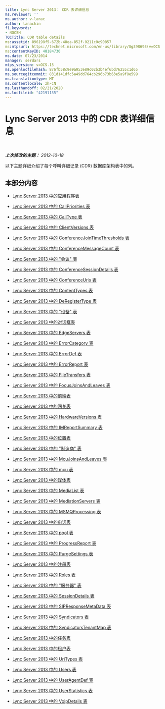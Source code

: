 ```yaml
---
title: Lync Server 2013： CDR 表详细信息
ms.reviewer: ''
ms.author: v-lanac
author: lanachin
f1.keywords:
- NOCSH
TOCTitle: CDR table details
ms:assetid: 896198f5-672b-48ea-852f-0211c0c90857
ms:mtpsurl: https://technet.microsoft.com/en-us/library/Gg398693(v=OCS.15)
ms:contentKeyID: 48184730
ms.date: 07/23/2014
manager: serdars
mtps_version: v=OCS.15
ms.openlocfilehash: 876fb58c9e9a953e89c02b3b4ef6bd76255c1d65
ms.sourcegitcommit: 831d141dfc5a49dd764cb296b73b63e5a9f8e599
ms.translationtype: MT
ms.contentlocale: zh-CN
ms.lasthandoff: 02/21/2020
ms.locfileid: "42191135"
---
```

<div data-xmlns="http://www.w3.org/1999/xhtml">

<div class="topic" data-xmlns="http://www.w3.org/1999/xhtml" data-msxsl="urn:schemas-microsoft-com:xslt" data-cs="https://msdn.microsoft.com/">

<div data-asp="https://msdn2.microsoft.com/asp">

# <a name="cdr-table-details-in-lync-server-2013"></a>Lync Server 2013 中的 CDR 表详细信息

</div>

<div id="mainSection">

<div id="mainBody">

<span> </span>

_**上次修改的主题：** 2012-10-18_

以下主题详细介绍了每个呼叫详细记录 (CDR) 数据库架构表中的列。

<div>

## <a name="in-this-section"></a>本部分内容

  - [Lync Server 2013 中的应用程序表](lync-server-2013-application-table.md)

  - [Lync Server 2013 中的 CallPriorities 表](lync-server-2013-callpriorities-table.md)

  - [Lync Server 2013 中的 CallType 表](lync-server-2013-calltype-table.md)

  - [Lync Server 2013 中的 ClientVersions 表](lync-server-2013-clientversions-table.md)

  - [Lync Server 2013 中的 ConferenceJoinTimeThresholds 表](lync-server-2013-conferencejointimethresholds-table.md)

  - [Lync Server 2013 中的 ConferenceMessageCount 表](lync-server-2013-conferencemessagecount-table.md)

  - [Lync Server 2013 中的 "会议" 表](lync-server-2013-conferences-table.md)

  - [Lync Server 2013 中的 ConferenceSessionDetails 表](lync-server-2013-conferencesessiondetails-table.md)

  - [Lync Server 2013 中的 ConferenceUris 表](lync-server-2013-conferenceuris-table.md)

  - [Lync Server 2013 中的 ContentTypes 表](lync-server-2013-contenttypes-table.md)

  - [Lync Server 2013 中的 DeRegisterType 表](lync-server-2013-deregistertype-table.md)

  - [Lync Server 2013 中的 "设备" 表](lync-server-2013-devices-table.md)

  - [Lync Server 2013 中的对话框表](lync-server-2013-dialogs-table.md)

  - [Lync Server 2013 中的 EdgeServers 表](lync-server-2013-edgeservers-table.md)

  - [Lync Server 2013 中的 ErrorCategory 表](lync-server-2013-errorcategory-table.md)

  - [Lync Server 2013 中的 ErrorDef 表](lync-server-2013-errordef-table.md)

  - [Lync Server 2013 中的 ErrorReport 表](lync-server-2013-errorreport-table.md)

  - [Lync Server 2013 中的 FileTransfers 表](lync-server-2013-filetransfers-table.md)

  - [Lync Server 2013 中的 FocusJoinsAndLeaves 表](lync-server-2013-focusjoinsandleaves-table.md)

  - [Lync Server 2013 中的前端表](lync-server-2013-frontend-table.md)

  - [Lync Server 2013 中的网关表](lync-server-2013-gateways-table.md)

  - [Lync Server 2013 中的 HardwareVersions 表](lync-server-2013-hardwareversions-table.md)

  - [Lync Server 2013 中的 IMReportSummary 表](lync-server-2013-imreportsummary-table.md)

  - [Lync Server 2013 中的位置表](lync-server-2013-locations-table.md)

  - [Lync Server 2013 中的 "制造商" 表](lync-server-2013-manufacturers-table.md)

  - [Lync Server 2013 中的 McuJoinsAndLeaves 表](lync-server-2013-mcujoinsandleaves-table.md)

  - [Lync Server 2013 中的 mcu 表](lync-server-2013-mcus-table.md)

  - [Lync Server 2013 中的媒体表](lync-server-2013-media-table.md)

  - [Lync Server 2013 中的 MediaList 表](lync-server-2013-medialist-table.md)

  - [Lync Server 2013 中的 MediationServers 表](lync-server-2013-mediationservers-table.md)

  - [Lync Server 2013 中的 MSMQProcessing 表](lync-server-2013-msmqprocessing-table.md)

  - [Lync Server 2013 中的电话表](lync-server-2013-phones-table.md)

  - [Lync Server 2013 中的 pool 表](lync-server-2013-pools-table.md)

  - [Lync Server 2013 中的 ProgressReport 表](lync-server-2013-progressreport-table.md)

  - [Lync Server 2013 中的 PurgeSettings 表](lync-server-2013-purgesettings-table.md)

  - [Lync Server 2013 中的注册表](lync-server-2013-registration-table.md)

  - [Lync Server 2013 中的 Roles 表](lync-server-2013-roles-table.md)

  - [Lync Server 2013 中的 "服务器" 表](lync-server-2013-servers-table.md)

  - [Lync Server 2013 中的 SessionDetails 表](lync-server-2013-sessiondetails-table.md)

  - [Lync Server 2013 中的 SIPResponseMetaData 表](lync-server-2013-sipresponsemetadata-table.md)

  - [Lync Server 2013 中的 Syndicators 表](lync-server-2013-syndicators-table.md)

  - [Lync Server 2013 中的 SyndicatorsTenantMap 表](lync-server-2013-syndicatorstenantmap-table.md)

  - [Lync Server 2013 中的任务表](lync-server-2013-task-table.md)

  - [Lync Server 2013 中的租户表](lync-server-2013-tenants-table.md)

  - [Lync Server 2013 中的 UriTypes 表](lync-server-2013-uritypes-table.md)

  - [Lync Server 2013 中的 Users 表](lync-server-2013-users-table.md)

  - [Lync Server 2013 中的 UserAgentDef 表](lync-server-2013-useragentdef-table.md)

  - [Lync Server 2013 中的 UserStatistics 表](lync-server-2013-userstatistics-table.md)

  - [Lync Server 2013 中的 VoipDetails 表](lync-server-2013-voipdetails-table.md)

</div>

</div>

<span> </span>

</div>

</div>

</div>


